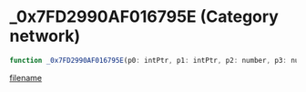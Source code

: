 # _0x7FD2990AF016795E (Category network)

```js
function _0x7FD2990AF016795E(p0: intPtr, p1: intPtr, p2: number, p3: number, p4: number): Array
```

[filename](_0x7FD2990AF016795E_m.md ':include')